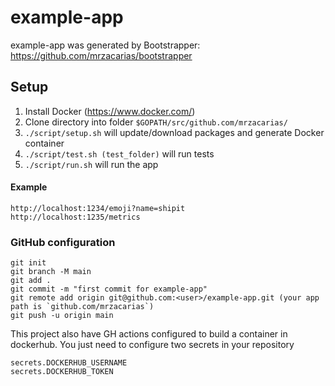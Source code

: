 # example-app

example-app was generated by Bootstrapper: https://github.com/mrzacarias/bootstrapper

## Setup

1. Install Docker (https://www.docker.com/)
1. Clone directory into folder `$GOPATH/src/github.com/mrzacarias/`
1. `./script/setup.sh` will update/download packages and generate Docker container
1. `./script/test.sh (test_folder)` will run tests
1. `./script/run.sh` will run the app

#### Example
```
http://localhost:1234/emoji?name=shipit
http://localhost:1235/metrics
```

### GitHub configuration
```
git init
git branch -M main
git add .
git commit -m "first commit for example-app"
git remote add origin git@github.com:<user>/example-app.git (your app path is `github.com/mrzacarias`)
git push -u origin main
```

This project also have GH actions configured to build a container in dockerhub. You just need to configure two secrets in your repository
```
secrets.DOCKERHUB_USERNAME
secrets.DOCKERHUB_TOKEN
```
